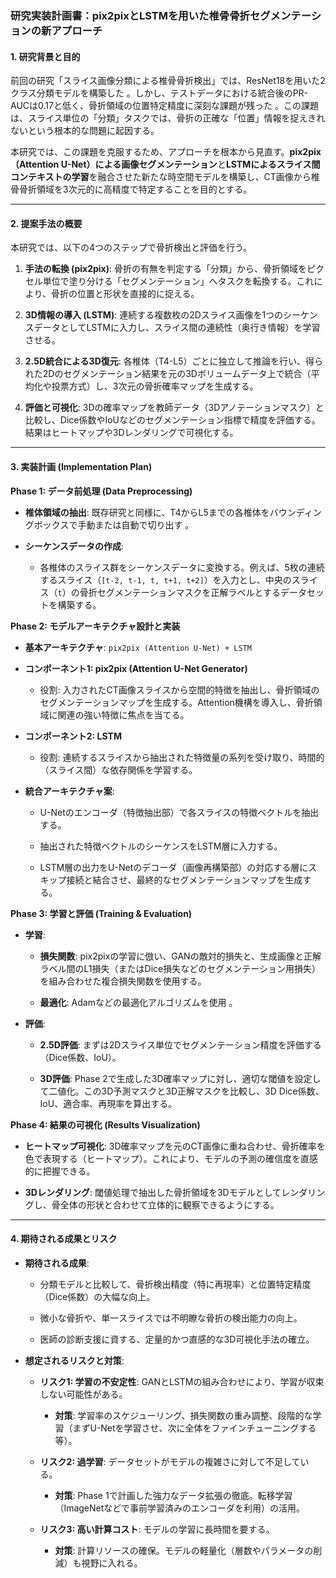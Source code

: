 ### **研究実装計画書：pix2pixとLSTMを用いた椎骨骨折セグメンテーションの新アプローチ**

#### **1. 研究背景と目的**

前回の研究「スライス画像分類による椎骨骨折検出」では、ResNet18を用いた2クラス分類モデルを構築した 。しかし、テストデータにおける統合後のPR-AUCは0.17と低く、骨折領域の位置特定精度に深刻な課題が残った 。この課題は、スライス単位の「分類」タスクでは、骨折の正確な「位置」情報を捉えきれないという根本的な問題に起因する。

本研究では、この課題を克服するため、アプローチを根本から見直す。**pix2pix（Attention U-Net）による画像セグメンテーション**と**LSTMによるスライス間コンテキストの学習**を融合させた新たな時空間モデルを構築し、CT画像から椎骨骨折領域を3次元的に高精度で特定することを目的とする。

---

#### **2. 提案手法の概要**

本研究では、以下の4つのステップで骨折検出と評価を行う。

1. **手法の転換 (pix2pix)**: 骨折の有無を判定する「分類」から、骨折領域をピクセル単位で塗り分ける「セグメンテーション」へタスクを転換する。これにより、骨折の位置と形状を直接的に捉える。
    
2. **3D情報の導入 (LSTM)**: 連続する複数枚の2Dスライス画像を1つのシーケンスデータとしてLSTMに入力し、スライス間の連続性（奥行き情報）を学習させる。
    
3. **2.5D統合による3D復元**: 各椎体（T4-L5）ごとに独立して推論を行い、得られた2Dのセグメンテーション結果を元の3Dボリュームデータ上で統合（平均化や投票方式）し、3次元の骨折確率マップを生成する。
    
4. **評価と可視化**: 3Dの確率マップを教師データ（3Dアノテーションマスク）と比較し、Dice係数やIoUなどのセグメンテーション指標で精度を評価する。結果はヒートマップや3Dレンダリングで可視化する。
    

---

#### **3. 実装計画 (Implementation Plan)**

**Phase 1: データ前処理 (Data Preprocessing)**

- **椎体領域の抽出**: 既存研究と同様に、T4からL5までの各椎体をバウンディングボックスで手動または自動で切り出す 。
    
- **シーケンスデータの作成**:
    
    - 各椎体のスライス群をシーケンスデータに変換する。例えば、5枚の連続するスライス（`[t-2, t-1, t, t+1, t+2]`）を入力とし、中央のスライス（`t`）の骨折セグメンテーションマスクを正解ラベルとするデータセットを構築する。

**Phase 2: モデルアーキテクチャ設計と実装**

- **基本アーキテクチャ**: `pix2pix (Attention U-Net) + LSTM`
    
- **コンポーネント1: pix2pix (Attention U-Net Generator)**
    
    - 役割: 入力されたCT画像スライスから空間的特徴を抽出し、骨折領域のセグメンテーションマップを生成する。Attention機構を導入し、骨折領域に関連の強い特徴に焦点を当てる。
        
- **コンポーネント2: LSTM**
    
    - 役割: 連続するスライスから抽出された特徴量の系列を受け取り、時間的（スライス間）な依存関係を学習する。
        
- **統合アーキテクチャ案**:
    
    - U-Netのエンコーダ（特徴抽出部）で各スライスの特徴ベクトルを抽出する。
        
    - 抽出された特徴ベクトルのシーケンスをLSTM層に入力する。
        
    - LSTM層の出力をU-Netのデコーダ（画像再構築部）の対応する層にスキップ接続と結合させ、最終的なセグメンテーションマップを生成する。
        

**Phase 3: 学習と評価 (Training & Evaluation)**

- **学習**:
    
    - **損失関数**: pix2pixの学習に倣い、GANの敵対的損失と、生成画像と正解ラベル間のL1損失（またはDice損失などのセグメンテーション用損失）を組み合わせた複合損失関数を使用する。
        
    - **最適化**: Adamなどの最適化アルゴリズムを使用 。
        
- **評価**:
    
    - **2.5D評価**: まずは2Dスライス単位でセグメンテーション精度を評価する（Dice係数、IoU）。
        
    - **3D評価**: Phase 2で生成した3D確率マップに対し、適切な閾値を設定して二値化。この3D予測マスクと3D正解マスクを比較し、3D Dice係数、IoU、適合率、再現率を算出する。
        

**Phase 4: 結果の可視化 (Results Visualization)**

- **ヒートマップ可視化**: 3D確率マップを元のCT画像に重ね合わせ、骨折確率を色で表現する（ヒートマップ）。これにより、モデルの予測の確信度を直感的に把握できる。
    
- **3Dレンダリング**: 閾値処理で抽出した骨折領域を3Dモデルとしてレンダリングし、骨全体の形状と合わせて立体的に観察できるようにする。
    

---

#### **4. 期待される成果とリスク**

- **期待される成果**:
    
    - 分類モデルと比較して、骨折検出精度（特に再現率）と位置特定精度（Dice係数）の大幅な向上。
        
    - 微小な骨折や、単一スライスでは不明瞭な骨折の検出能力の向上。
        
    - 医師の診断支援に資する、定量的かつ直感的な3D可視化手法の確立。
        
- **想定されるリスクと対策**:
    
    - **リスク1: 学習の不安定性**: GANとLSTMの組み合わせにより、学習が収束しない可能性がある。
        
        - **対策**: 学習率のスケジューリング、損失関数の重み調整、段階的な学習（まずU-Netを学習させ、次に全体をファインチューニングする等）。
            
    - **リスク2: 過学習**: データセットがモデルの複雑さに対して不足している。
        
        - **対策**: Phase 1で計画した強力なデータ拡張の徹底。転移学習（ImageNetなどで事前学習済みのエンコーダを利用）の活用。
            
    - **リスク3: 高い計算コスト**: モデルの学習に長時間を要する。
        
        - **対策**: 計算リソースの確保。モデルの軽量化（層数やパラメータの削減）も視野に入れる。


